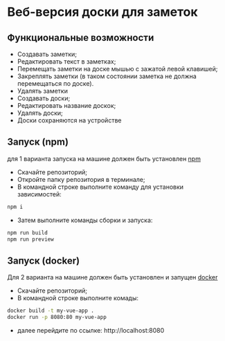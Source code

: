 # Веб-версия доски для заметок

## Функциональные возможности
- Создавать заметки;
- Редактировать текст в заметках;
- Перемещать заметки на доске мышью с зажатой левой клавишей;
- Закреплять заметки (в таком состоянии заметка не должна перемещаться по доске).
- Удалять заметки
- Создавать доски;
- Редактировать название доскок;
- Удалять доски;
- Доски сохраняются на устройстве

## Запуск (npm)
для 1 варианта запуска на машине должен быть установлен [npm](https://docs.npmjs.com/downloading-and-installing-node-js-and-npm)

- Скачайте репозиторий;
- Откройте папку репозитория в терминале;
- В командной строке выполните команду для установки зависимостей:

```bash
npm i
```

- Затем выполните команды сборки и запуска:

```bash
npm run build
npm run preview
```

## Запуск (docker)
Для 2 варианта на машине должен быть установлен и запущен [docker](https://docs.docker.com/get-started/get-docker/)

- Скачайте репозиторий;
- В командной строке выполните комады:
```bash
docker build -t my-vue-app .
docker run -p 8080:80 my-vue-app
```
- далее перейдите по ссылке: 
http://localhost:8080
